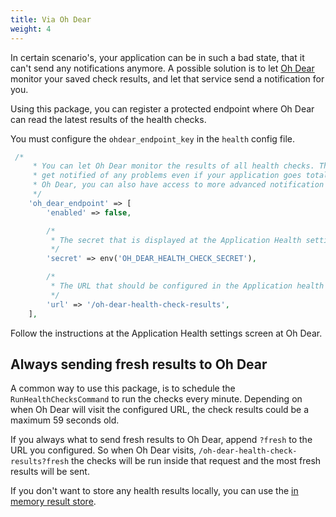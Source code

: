 ```yaml
---
title: Via Oh Dear
weight: 4
---
```


In certain scenario's, your application can be in such a bad state, that it can't send any notifications anymore. A possible solution is to let [Oh Dear](https://ohdear.app) monitor your saved check results, and let that service send a notification for you. 

Using this package, you can register a protected endpoint where Oh Dear can read the latest results of the health checks.

You must configure the `ohdear_endpoint_key` in the `health` config file.

```php
 /*
     * You can let Oh Dear monitor the results of all health checks. This way, you'll
     * get notified of any problems even if your application goes totally down. Via
     * Oh Dear, you can also have access to more advanced notification options.
     */
    'oh_dear_endpoint' => [
        'enabled' => false,

        /*
         * The secret that is displayed at the Application Health settings at Oh Dear.
         */
        'secret' => env('OH_DEAR_HEALTH_CHECK_SECRET'),

        /*
         * The URL that should be configured in the Application health settings at Oh Dear.
         */
        'url' => '/oh-dear-health-check-results',
    ],
```

Follow the instructions at the Application Health settings screen at Oh Dear.

## Always sending fresh results to Oh Dear

A common way to use this package, is to schedule the `RunHealthChecksCommand` to run the checks every minute. Depending on when Oh Dear will visit the configured URL, the check results could be a maximum 59 seconds old.

If you always what to send fresh results to Oh Dear, append `?fresh` to the URL you configured. So when Oh Dear visits, `/oh-dear-health-check-results?fresh` the checks will be run inside that request and the most fresh results will be sent.

If you don't want to store any health results locally, you can use the [in memory result store](/docs/laravel-health/v1/storing-results/not-storing-results).

